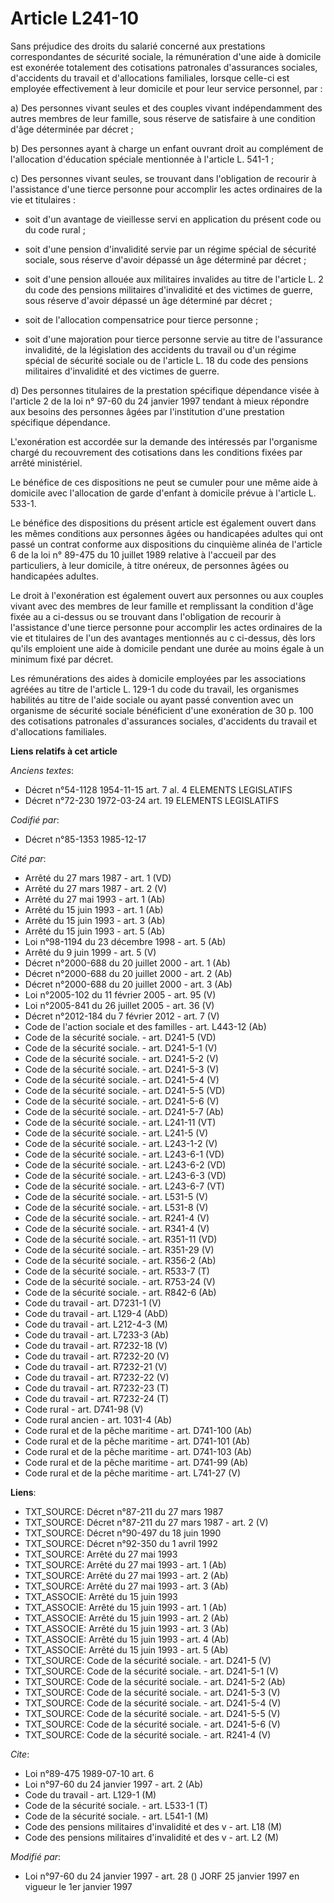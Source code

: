 # Article L241-10

Sans préjudice des droits du salarié concerné aux prestations correspondantes de sécurité sociale, la rémunération d'une aide
à domicile est exonérée totalement des cotisations patronales d'assurances sociales, d'accidents du travail et d'allocations
familiales, lorsque celle-ci est employée effectivement à leur domicile et pour leur service personnel, par :

a) Des personnes vivant seules et des couples vivant indépendamment des autres membres de leur famille, sous réserve de
satisfaire à une condition d'âge déterminée par décret ;

b) Des personnes ayant à charge un enfant ouvrant droit au complément de l'allocation d'éducation spéciale mentionnée à
l'article L. 541-1 ;

c) Des personnes vivant seules, se trouvant dans l'obligation de recourir à l'assistance d'une tierce personne pour accomplir
les actes ordinaires de la vie et titulaires :

- soit d'un avantage de vieillesse servi en application du présent code ou du code rural ;

- soit d'une pension d'invalidité servie par un régime spécial de sécurité sociale, sous réserve d'avoir dépassé un âge
déterminé par décret ;

- soit d'une pension allouée aux militaires invalides au titre de l'article L. 2 du code des pensions militaires d'invalidité
et des victimes de guerre, sous réserve d'avoir dépassé un âge déterminé par décret ;

- soit de l'allocation compensatrice pour tierce personne ;

- soit d'une majoration pour tierce personne servie au titre de l'assurance invalidité, de la législation des accidents du
travail ou d'un régime spécial de sécurité sociale ou de l'article L. 18 du code des pensions militaires d'invalidité et des
victimes de guerre.

d) Des personnes titulaires de la prestation spécifique dépendance visée à l'article 2 de la loi n° 97-60 du 24 janvier 1997
tendant à mieux répondre aux besoins des personnes âgées par l'institution d'une prestation spécifique dépendance.

L'exonération est accordée sur la demande des intéressés par l'organisme chargé du recouvrement des cotisations dans les
conditions fixées par arrêté ministériel.

Le bénéfice de ces dispositions ne peut se cumuler pour une même aide à domicile avec l'allocation de garde d'enfant à
domicile prévue à l'article L. 533-1.

Le bénéfice des dispositions du présent article est également ouvert dans les mêmes conditions aux personnes âgées ou
handicapées adultes qui ont passé un contrat conforme aux dispositions du cinquième alinéa de l'article 6 de la loi n° 89-475
du 10 juillet 1989 relative à l'accueil par des particuliers, à leur domicile, à titre onéreux, de personnes âgées ou
handicapées adultes.

Le droit à l'exonération est également ouvert aux personnes ou aux couples vivant avec des membres de leur famille et
remplissant la condition d'âge fixée au a ci-dessus ou se trouvant dans l'obligation de recourir à l'assistance d'une tierce
personne pour accomplir les actes ordinaires de la vie et titulaires de l'un des avantages mentionnés au c ci-dessus, dès
lors qu'ils emploient une aide à domicile pendant une durée au moins égale à un minimum fixé par décret.

Les rémunérations des aides à domicile employées par les associations agréées au titre de l'article L. 129-1 du code du
travail, les organismes habilités au titre de l'aide sociale ou ayant passé convention avec un organisme de sécurité sociale
bénéficient d'une exonération de 30 p. 100 des cotisations patronales d'assurances sociales, d'accidents du travail et
d'allocations familiales.

**Liens relatifs à cet article**

_Anciens textes_:

  - Décret n°54-1128 1954-11-15 art. 7 al. 4 ELEMENTS LEGISLATIFS
  - Décret n°72-230 1972-03-24 art. 19 ELEMENTS LEGISLATIFS

_Codifié par_:

  - Décret n°85-1353 1985-12-17

_Cité par_:

  - Arrêté du 27 mars 1987 - art. 1 (VD)
  - Arrêté du 27 mars 1987 - art. 2 (V)
  - Arrêté du 27 mai 1993 - art. 1 (Ab)
  - Arrêté du 15 juin 1993 - art. 1 (Ab)
  - Arrêté du 15 juin 1993 - art. 3 (Ab)
  - Arrêté du 15 juin 1993 - art. 5 (Ab)
  - Loi n°98-1194 du 23 décembre 1998 - art. 5 (Ab)
  - Arrêté du 9 juin 1999 - art. 5 (V)
  - Décret n°2000-688 du 20 juillet 2000 - art. 1 (Ab)
  - Décret n°2000-688 du 20 juillet 2000 - art. 2 (Ab)
  - Décret n°2000-688 du 20 juillet 2000 - art. 3 (Ab)
  - Loi n°2005-102 du 11 février 2005 - art. 95 (V)
  - Loi n°2005-841 du 26 juillet 2005 - art. 36 (V)
  - Décret n°2012-184 du 7 février 2012 - art. 7 (V)
  - Code de l'action sociale et des familles - art. L443-12 (Ab)
  - Code de la sécurité sociale. - art. D241-5 (VD)
  - Code de la sécurité sociale. - art. D241-5-1 (V)
  - Code de la sécurité sociale. - art. D241-5-2 (V)
  - Code de la sécurité sociale. - art. D241-5-3 (V)
  - Code de la sécurité sociale. - art. D241-5-4 (V)
  - Code de la sécurité sociale. - art. D241-5-5 (VD)
  - Code de la sécurité sociale. - art. D241-5-6 (V)
  - Code de la sécurité sociale. - art. D241-5-7 (Ab)
  - Code de la sécurité sociale. - art. L241-11 (VT)
  - Code de la sécurité sociale. - art. L241-5 (V)
  - Code de la sécurité sociale. - art. L243-1-2 (V)
  - Code de la sécurité sociale. - art. L243-6-1 (VD)
  - Code de la sécurité sociale. - art. L243-6-2 (VD)
  - Code de la sécurité sociale. - art. L243-6-3 (VD)
  - Code de la sécurité sociale. - art. L243-6-7 (VT)
  - Code de la sécurité sociale. - art. L531-5 (V)
  - Code de la sécurité sociale. - art. L531-8 (V)
  - Code de la sécurité sociale. - art. R241-4 (V)
  - Code de la sécurité sociale. - art. R341-4 (V)
  - Code de la sécurité sociale. - art. R351-11 (VD)
  - Code de la sécurité sociale. - art. R351-29 (V)
  - Code de la sécurité sociale. - art. R356-2 (Ab)
  - Code de la sécurité sociale. - art. R533-7 (T)
  - Code de la sécurité sociale. - art. R753-24 (V)
  - Code de la sécurité sociale. - art. R842-6 (Ab)
  - Code du travail - art. D7231-1 (V)
  - Code du travail - art. L129-4 (AbD)
  - Code du travail - art. L212-4-3 (M)
  - Code du travail - art. L7233-3 (Ab)
  - Code du travail - art. R7232-18 (V)
  - Code du travail - art. R7232-20 (V)
  - Code du travail - art. R7232-21 (V)
  - Code du travail - art. R7232-22 (V)
  - Code du travail - art. R7232-23 (T)
  - Code du travail - art. R7232-24 (T)
  - Code rural - art. D741-98 (V)
  - Code rural ancien - art. 1031-4 (Ab)
  - Code rural et de la pêche maritime - art. D741-100 (Ab)
  - Code rural et de la pêche maritime - art. D741-101 (Ab)
  - Code rural et de la pêche maritime - art. D741-103 (Ab)
  - Code rural et de la pêche maritime - art. D741-99 (Ab)
  - Code rural et de la pêche maritime - art. L741-27 (V)

**Liens**:

  - TXT_SOURCE: Décret n°87-211 du 27 mars 1987
  - TXT_SOURCE: Décret n°87-211 du 27 mars 1987 - art. 2 (V)
  - TXT_SOURCE: Décret n°90-497 du 18 juin 1990
  - TXT_SOURCE: Décret n°92-350 du 1 avril 1992
  - TXT_SOURCE: Arrêté du 27 mai 1993
  - TXT_SOURCE: Arrêté du 27 mai 1993 - art. 1 (Ab)
  - TXT_SOURCE: Arrêté du 27 mai 1993 - art. 2 (Ab)
  - TXT_SOURCE: Arrêté du 27 mai 1993 - art. 3 (Ab)
  - TXT_ASSOCIE: Arrêté du 15 juin 1993
  - TXT_ASSOCIE: Arrêté du 15 juin 1993 - art. 1 (Ab)
  - TXT_ASSOCIE: Arrêté du 15 juin 1993 - art. 2 (Ab)
  - TXT_ASSOCIE: Arrêté du 15 juin 1993 - art. 3 (Ab)
  - TXT_ASSOCIE: Arrêté du 15 juin 1993 - art. 4 (Ab)
  - TXT_ASSOCIE: Arrêté du 15 juin 1993 - art. 5 (Ab)
  - TXT_SOURCE: Code de la sécurité sociale. - art. D241-5 (V)
  - TXT_SOURCE: Code de la sécurité sociale. - art. D241-5-1 (V)
  - TXT_SOURCE: Code de la sécurité sociale. - art. D241-5-2 (Ab)
  - TXT_SOURCE: Code de la sécurité sociale. - art. D241-5-3 (V)
  - TXT_SOURCE: Code de la sécurité sociale. - art. D241-5-4 (V)
  - TXT_SOURCE: Code de la sécurité sociale. - art. D241-5-5 (V)
  - TXT_SOURCE: Code de la sécurité sociale. - art. D241-5-6 (V)
  - TXT_SOURCE: Code de la sécurité sociale. - art. R241-4 (V)

_Cite_:

  - Loi n°89-475 1989-07-10 art. 6
  - Loi n°97-60 du 24 janvier 1997 - art. 2 (Ab)
  - Code du travail - art. L129-1 (M)
  - Code de la sécurité sociale. - art. L533-1 (T)
  - Code de la sécurité sociale. - art. L541-1 (M)
  - Code des pensions militaires d'invalidité et des v - art. L18 (M)
  - Code des pensions militaires d'invalidité et des v - art. L2 (M)

_Modifié par_:

  - Loi n°97-60 du 24 janvier 1997 - art. 28 () JORF 25 janvier 1997 en vigueur le 1er janvier 1997
